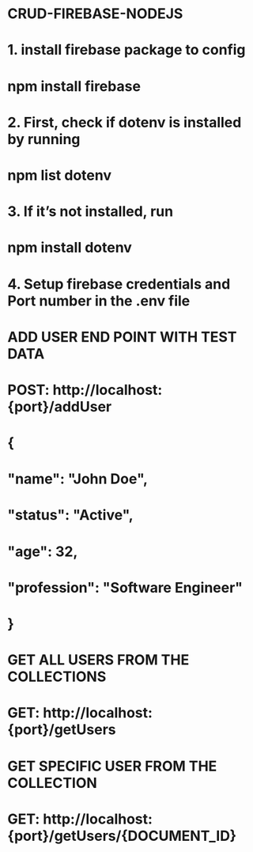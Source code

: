 # CRUD-FIREBASE-NODEJS

# 1. install firebase package to config
#   npm install firebase
# 2. First, check if dotenv is installed by running
#   npm list dotenv
# 3.  If it’s not installed, run
#   npm install dotenv
# 4. Setup firebase credentials and Port number in the .env file


# ADD USER END POINT WITH TEST DATA 
#   POST: http://localhost:{port}/addUser
#   {
#       "name": "John Doe",
#       "status": "Active",
#       "age": 32,
#       "profession": "Software Engineer"
#    }


# GET ALL USERS FROM THE COLLECTIONS
#   GET:  http://localhost:{port}/getUsers

# GET SPECIFIC USER FROM THE COLLECTION
#   GET:  http://localhost:{port}/getUsers/{DOCUMENT_ID}